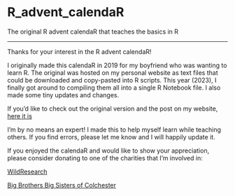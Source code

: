 # R_advent_calendaR
The original R advent calendaR that teaches the basics in R

-----

Thanks for your interest in the R advent calendaR!

I originally made this calendaR in 2019 for my boyfriend who was wanting to learn R. The original was hosted on my personal website as text files that could be downloaded and copy-pasted into R scripts. This year (2023), I finally got around to compiling them all into a single R Notebook file. I also made some tiny updates and changes.

If you’d like to check out the original version and the post on my website, <a href="https://kiirstio.wixsite.com/kowen/post/the-25-days-of-christmas-an-r-advent-calendar">here it is</a>

I’m by no means an expert! I made this to help myself learn while teaching others. If you find errors, please let me know and I will happily update it.

If you enjoyed the calendaR and would like to show your appreciation, please consider donating to one of the charities that I’m involved in:

<a href="http://wildresearch.ca/get-involved/donate/">WildResearch</a>

<a href="https://colchester.bigbrothersbigsisters.ca/donate/">Big Brothers Big Sisters of Colchester</a>


